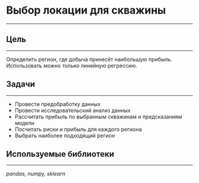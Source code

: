 # Выбор локации для скважины
---

## Цель
---
Определить регион, где добыча принесёт наибольшую прибыль. Использовать можно только линейную регрессию.

## Задачи
---
- Провести предобработку данных
- Провести исследовательский анализ данных
- Рассчитать прибыль по выбранным скважинам и предсказаниям модели
- Посчитать риски и прибыль для каждого региона
- Выбрать наиболее подходящий регион

## Используемые библиотеки
---
*pandas, numpy, sklearn*